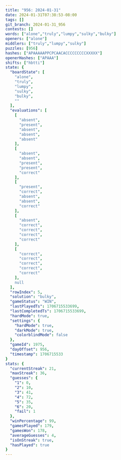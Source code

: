 ```yaml
---
title: "956: 2024-01-31"
date: 2024-01-31T07:38:53-08:00
tags: []
git_branch: 2024-01-31_956
contests: []
words: ["alone","truly","lumpy","sulky","bulky"]
openers: ["alone"]
middlers: ["truly","lumpy","sulky"]
puzzles: [956]
hashes: ["APAAAAAPPCPCAACACCCCCCCCCXXXXX"]
openerHashes: ["APAAA"]
shifts: ["hbtti"]
state: {
  "boardState": [
    "alone",
    "truly",
    "lumpy",
    "sulky",
    "bulky",
    ""
  ],
  "evaluations": [
    [
      "absent",
      "present",
      "absent",
      "absent",
      "absent"
    ],
    [
      "absent",
      "absent",
      "present",
      "present",
      "correct"
    ],
    [
      "present",
      "correct",
      "absent",
      "absent",
      "correct"
    ],
    [
      "absent",
      "correct",
      "correct",
      "correct",
      "correct"
    ],
    [
      "correct",
      "correct",
      "correct",
      "correct",
      "correct"
    ],
    null
  ],
  "rowIndex": 5,
  "solution": "bulky",
  "gameStatus": "WIN",
  "lastPlayedTs": 1706715533699,
  "lastCompletedTs": 1706715533699,
  "hardMode": true,
  "settings": {
    "hardMode": true,
    "darkMode": true,
    "colorblindMode": false
  },
  "gameId": 1975,
  "dayOffset": 956,
  "timestamp": 1706715533
}
stats: {
  "currentStreak": 21,
  "maxStreak": 36,
  "guesses": {
    "1": 0,
    "2": 10,
    "3": 41,
    "4": 72,
    "5": 35,
    "6": 20,
    "fail": 1
  },
  "winPercentage": 99,
  "gamesPlayed": 179,
  "gamesWon": 178,
  "averageGuesses": 4,
  "isOnStreak": true,
  "hasPlayed": true
}
---
```

<!-- more -->
